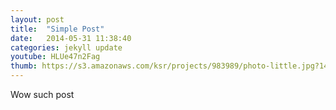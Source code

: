 ```yaml
---
layout: post
title:  "Simple Post"
date:   2014-05-31 11:38:40
categories: jekyll update
youtube: HLUe47n2Fag
thumb: https://s3.amazonaws.com/ksr/projects/983989/photo-little.jpg?1401116074
---
```


Wow such post